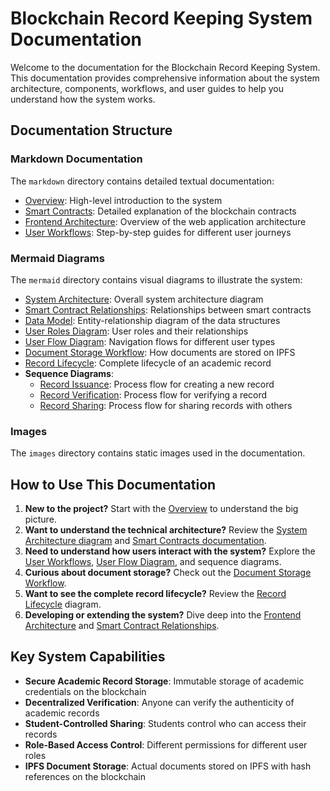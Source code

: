 # Blockchain Record Keeping System Documentation

Welcome to the documentation for the Blockchain Record Keeping System. This documentation provides comprehensive information about the system architecture, components, workflows, and user guides to help you understand how the system works.

## Documentation Structure

### Markdown Documentation

The `markdown` directory contains detailed textual documentation:

- [Overview](./markdown/overview.md): High-level introduction to the system
- [Smart Contracts](./markdown/smart-contracts.md): Detailed explanation of the blockchain contracts
- [Frontend Architecture](./markdown/frontend-architecture.md): Overview of the web application architecture
- [User Workflows](./markdown/user-workflows.md): Step-by-step guides for different user journeys

### Mermaid Diagrams

The `mermaid` directory contains visual diagrams to illustrate the system:

- [System Architecture](./mermaid/system-architecture.md): Overall system architecture diagram
- [Smart Contract Relationships](./mermaid/smart-contract-relationships.md): Relationships between smart contracts
- [Data Model](./mermaid/data-model.md): Entity-relationship diagram of the data structures
- [User Roles Diagram](./mermaid/user-roles-diagram.md): User roles and their relationships
- [User Flow Diagram](./mermaid/user-flow-diagram.md): Navigation flows for different user types
- [Document Storage Workflow](./mermaid/document-storage-workflow.md): How documents are stored on IPFS
- [Record Lifecycle](./mermaid/record-lifecycle.md): Complete lifecycle of an academic record
- **Sequence Diagrams**:
  - [Record Issuance](./mermaid/record-issuance-sequence.md): Process flow for creating a new record
  - [Record Verification](./mermaid/record-verification-sequence.md): Process flow for verifying a record
  - [Record Sharing](./mermaid/record-sharing-sequence.md): Process flow for sharing records with others

### Images

The `images` directory contains static images used in the documentation.

## How to Use This Documentation

1. **New to the project?** Start with the [Overview](./markdown/overview.md) to understand the big picture.
2. **Want to understand the technical architecture?** Review the [System Architecture diagram](./mermaid/system-architecture.md) and [Smart Contracts documentation](./markdown/smart-contracts.md).
3. **Need to understand how users interact with the system?** Explore the [User Workflows](./markdown/user-workflows.md), [User Flow Diagram](./mermaid/user-flow-diagram.md), and sequence diagrams.
4. **Curious about document storage?** Check out the [Document Storage Workflow](./mermaid/document-storage-workflow.md).
5. **Want to see the complete record lifecycle?** Review the [Record Lifecycle](./mermaid/record-lifecycle.md) diagram.
6. **Developing or extending the system?** Dive deep into the [Frontend Architecture](./markdown/frontend-architecture.md) and [Smart Contract Relationships](./mermaid/smart-contract-relationships.md).

## Key System Capabilities

- **Secure Academic Record Storage**: Immutable storage of academic credentials on the blockchain
- **Decentralized Verification**: Anyone can verify the authenticity of academic records
- **Student-Controlled Sharing**: Students control who can access their records
- **Role-Based Access Control**: Different permissions for different user roles
- **IPFS Document Storage**: Actual documents stored on IPFS with hash references on the blockchain
